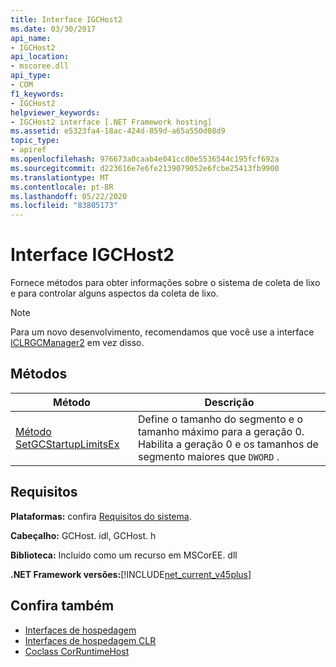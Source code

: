 ```yaml
---
title: Interface IGCHost2
ms.date: 03/30/2017
api_name:
- IGCHost2
api_location:
- mscoree.dll
api_type:
- COM
f1_keywords:
- IGCHost2
helpviewer_keywords:
- IGCHost2 interface [.NET Framework hosting]
ms.assetid: e5323fa4-18ac-424d-859d-a65a550d08d9
topic_type:
- apiref
ms.openlocfilehash: 976673a0caab4e041cc80e5536544c195fcf692a
ms.sourcegitcommit: d223616e7e6fe2139079052e6fcbe25413fb9900
ms.translationtype: MT
ms.contentlocale: pt-BR
ms.lasthandoff: 05/22/2020
ms.locfileid: "83805173"
---
```

# <a name="igchost2-interface"></a>Interface IGCHost2
Fornece métodos para obter informações sobre o sistema de coleta de lixo e para controlar alguns aspectos da coleta de lixo.  
  
> [!NOTE]
> Para um novo desenvolvimento, recomendamos que você use a interface [ICLRGCManager2](iclrgcmanager2-interface.md) em vez disso.  
  
## <a name="methods"></a>Métodos  
  
|Método|Descrição|  
|------------|-----------------|  
|[Método SetGCStartupLimitsEx](igchost2-setgcstartuplimitsex-method.md)|Define o tamanho do segmento e o tamanho máximo para a geração 0. Habilita a geração 0 e os tamanhos de segmento maiores que `DWORD` .|  
  
## <a name="requirements"></a>Requisitos  
 **Plataformas:** confira [Requisitos do sistema](../../get-started/system-requirements.md).  
  
 **Cabeçalho:** GCHost. idl, GCHost. h  
  
 **Biblioteca:** Incluído como um recurso em MSCorEE. dll  
  
 **.NET Framework versões:**[!INCLUDE[net_current_v45plus](../../../../includes/net-current-v45plus-md.md)]  
  
## <a name="see-also"></a>Confira também

- [Interfaces de hospedagem](hosting-interfaces.md)
- [Interfaces de hospedagem CLR](clr-hosting-interfaces.md)
- [Coclass CorRuntimeHost](corruntimehost-coclass.md)
